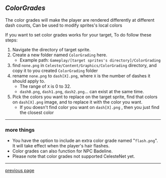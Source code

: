 
## _ColorGrades_
The color grades will make the player are rendered differently at different dash counts, 
Can be used to modify sprites's local colors

If you want to set color grades works for your target, To do follow these steps:
1. Navigate the directory of target sprite.
2. Create a new folder named `ColorGrading` here.
   * Example path: `Gameplay/[target sprites's directory]/ColorGrading`
3. find `none.png` in `Celeste/Content/Graphics/ColorGrading` directory, and copy it to you created `ColorGrading` folder
4. rename `none.png` to `dash[X].png`, where `X` is the number of dashes it should apply to.
   * The range of `X` is 0 to 32.
   * `dash0.png`, `dash1.png`, `dash2.png`... can exist at the same time.
5. Pick the colors you want to replace on the target sprite, find that colors on `dash[X].png` image, and to replace it with the color you want.
   * If you doesn't find color you want on `dash[X].png` , then you just find the closest color
   
---
### more things
* You have the option to include an extra color grade named "`flash.png`". It will take effect when the player's hair flashes.
* Color grades can also function for NPC Badeline.
* Please note that color grades not supported CelesteNet yet.

---
[previous page](/docs/guide/README.md#more-miscellaneous)